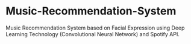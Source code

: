 # Music-Recommendation-System
Music Recommendation System based on Facial Expression using Deep Learning Technology (Convolutional Neural Network) and Spotify API.

